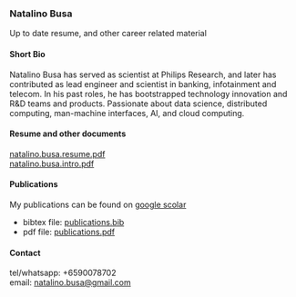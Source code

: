 ### Natalino Busa

Up to date resume, and other career related material

#### Short Bio

Natalino Busa has served as scientist at Philips Research, and later has contributed as lead engineer and scientist in banking, infotainment and telecom. In his past roles, he has bootstrapped technology innovation and R&D teams and products. Passionate about data science, distributed computing, man-machine interfaces, AI, and cloud computing.


#### Resume and other documents

[natalino.busa.resume.pdf](https://github.com/natbusa/resume/raw/master/files/natalino.busa.intro.pdf)  
[natalino.busa.intro.pdf](https://github.com/natbusa/resume/raw/master/files/natalino.busa.intro.pdf)

#### Publications

My publications can be found on [google scolar](https://scholar.google.com.sg/citations?user=tWVGk_QAAAAJ&hl=en)  

  - bibtex file:  [publications.bib](https://github.com/natbusa/resume/raw/master/sources/publications.bib)  
  - pdf file: [publications.pdf](https://github.com/natbusa/resume/raw/master/files/publications.pdf)

#### Contact

tel/whatsapp: +6590078702  
email: natalino.busa@gmail.com
